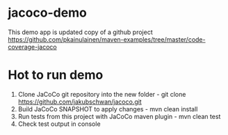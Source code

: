 # jacoco-demo

This demo app is updated copy of a github project https://github.com/pkainulainen/maven-examples/tree/master/code-coverage-jacoco

# Hot to run demo
1. Clone JaCoCo git repository into the new folder - git clone https://github.com/jakubschwan/jacoco.git
2. Build JaCoCo SNAPSHOT to apply changes - mvn clean install
3. Run tests from this project  with JaCoCo maven plugin - mvn clean test
4. Check test output in console